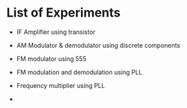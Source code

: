 # List of Experiments
  * IF Amplifier using transistor
  * AM Modulator & demodulator using discrete components
  * FM modulator using 555
  * FM modulation and demodulation using PLL
  * Frequency multiplier using PLL

  * 
